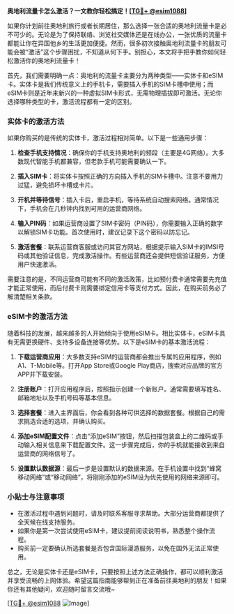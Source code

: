 **奥地利流量卡怎么激活？一文教你轻松搞定！[[TG💪+ @esim1088](https://t.me/s/esim1088)]**

如果你计划前往奥地利旅行或者长期居住，那么选择一张合适的奥地利流量卡是必不可少的。无论是为了保持联络、浏览社交媒体还是在线办公，一张优质的流量卡都能让你在异国他乡的生活更加便捷。然而，很多初次接触奥地利流量卡的朋友可能会被“激活”这个步骤困扰，不知道从何下手。别担心，本文将手把手教你如何轻松激活你的奥地利流量卡！

首先，我们需要明确一点：奥地利的流量卡主要分为两种类型——实体卡和eSIM卡。实体卡是我们传统意义上的手机卡，需要插入手机的SIM卡槽中使用；而eSIM卡则是近年来新兴的一种虚拟SIM卡形式，无需物理插拔即可激活。无论你选择哪种类型的卡，激活流程都有一定的区别。

### 实体卡的激活方法

如果你购买的是传统的实体卡，激活过程相对简单。以下是一些通用步骤：

1. **检查手机支持情况**：确保你的手机支持奥地利的频段（主要是4G网络）。大多数现代智能手机都兼容，但老款手机可能需要确认一下。
   
2. **插入SIM卡**：将实体卡按照正确的方向插入手机的SIM卡槽中。注意不要用力过猛，避免损坏卡槽或卡片。

3. **开机并等待信号**：插入卡后，重启手机，等待系统自动搜索网络。通常情况下，手机会在几秒钟内找到可用的运营商网络。

4. **输入PIN码**：如果运营商设置了SIM卡密码（PIN码），你需要输入正确的数字以解锁SIM卡功能。首次使用时，建议记录下这个密码以防忘记。

5. **激活套餐**：联系运营商客服或访问其官方网站，根据提示输入SIM卡的IMSI号码或其他验证信息，完成激活操作。有些运营商还会提供短信验证服务，方便用户快速激活。

需要注意的是，不同运营商可能有不同的激活政策，比如预付费卡通常需要先充值才能正常使用，而后付费卡则需要绑定信用卡等支付方式。因此，在购买前务必了解清楚相关条款。

### eSIM卡的激活方法

随着科技的发展，越来越多的人开始倾向于使用eSIM卡。相比实体卡，eSIM卡具有无需更换硬件、支持多设备连接等优势。以下是eSIM卡的基本激活流程：

1. **下载运营商应用**：大多数支持eSIM的运营商都会推出专属的应用程序，例如A1、T-Mobile等。打开App Store或Google Play商店，搜索对应品牌的官方APP并下载安装。

2. **注册账户**：打开应用程序后，按照指示创建一个新账户。通常需要填写姓名、邮箱地址以及手机号码等基本信息。

3. **选择套餐**：进入主界面后，你会看到各种可供选择的数据套餐。根据自己的需求挑选合适的选项，并确认购买。

4. **添加eSIM配置文件**：点击“添加eSIM”按钮，然后扫描包装盒上的二维码或手动输入相关信息来下载配置文件。这一步骤完成后，你的手机就能接收到来自运营商的网络信号了。

5. **设置默认数据源**：最后一步是设置默认的数据来源。在手机设置中找到“蜂窝移动网络”或“移动网络”，将刚刚添加的eSIM设为优先使用的网络来源即可。

### 小贴士与注意事项

- 在激活过程中遇到问题时，请及时联系客服寻求帮助。大部分运营商都提供了全天候在线支持服务。
- 如果你是第一次尝试使用eSIM卡，建议提前阅读说明书，熟悉整个操作流程。
- 购买前一定要确认所选套餐是否包含国际漫游服务，以免在国外无法正常使用。

总之，无论是实体卡还是eSIM卡，只要按照上述方法正确操作，都可以顺利激活并享受流畅的上网体验。希望这篇指南能够帮到正在准备前往奥地利的朋友！如果你还有其他疑问，欢迎随时留言交流哦~

[[TG💪+ @esim1088](https://t.me/s/esim1088) ![Image](https://i.postimg.cc/4NQfJmqS/Snipaste-2025-05-13-00-14-12.png)]